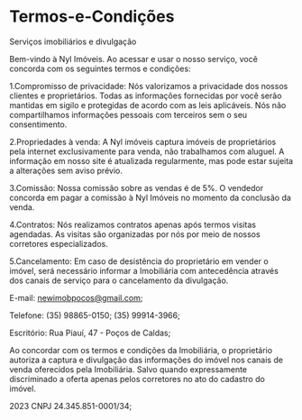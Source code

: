 # Termos-e-Condições

Serviços imobiliários e divulgação

Bem-vindo à Nyl Imóveis. Ao acessar e usar o nosso serviço, você concorda com os seguintes termos e condições:

1.Compromisso de privacidade: Nós valorizamos a privacidade dos nossos clientes e proprietários. Todas as informações fornecidas por você serão mantidas em sigilo e protegidas de acordo com as leis aplicáveis. Nós não compartilhamos informações pessoais com terceiros sem o seu consentimento.

2.Propriedades à venda: A Nyl imóveis captura imóveis de proprietários pela internet exclusivamente para venda, não trabalhamos com aluguel. A informação em nosso site é atualizada regularmente, mas pode estar sujeita a alterações sem aviso prévio.

3.Comissão: Nossa comissão sobre as vendas é de 5%. O vendedor concorda em pagar a comissão à Nyl Imóveis no momento da conclusão da venda.

4.Contratos: Nós realizamos contratos apenas após termos visitas agendadas. As visitas são organizadas por nós por meio de nossos corretores especializados.

5.Cancelamento: Em caso de desistência do proprietário em vender o imóvel, será necessário informar a Imobiliária com antecedência através dos canais de serviço para o cancelamento da divulgação.

E-mail: newimobpocos@gmail.com;

Telefone: (35) 98865-0150; (35) 99914-3966;

Escritório: Rua Piauí, 47 - Poços de Caldas;

Ao concordar com os termos e condições da Imobiliária, o proprietário autoriza a captura e divulgação das informações do imóvel nos canais de venda oferecidos pela Imobiliária. Salvo quando expressamente discriminado a oferta apenas pelos corretores no ato do cadastro do imóvel.

2023
CNPJ 24.345.851-0001/34;
